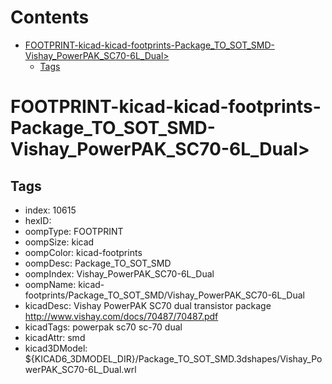 



Contents
========

* [FOOTPRINT-kicad-kicad-footprints-Package_TO_SOT_SMD-Vishay_PowerPAK_SC70-6L_Dual>](#footprint-kicad-kicad-footprints-package_to_sot_smd-vishay_powerpak_sc70-6l_dual)
	* [Tags](#tags)

# FOOTPRINT-kicad-kicad-footprints-Package_TO_SOT_SMD-Vishay_PowerPAK_SC70-6L_Dual>

## Tags

- index: 10615
- hexID: 
- oompType: FOOTPRINT
- oompSize: kicad
- oompColor: kicad-footprints
- oompDesc: Package_TO_SOT_SMD
- oompIndex: Vishay_PowerPAK_SC70-6L_Dual
- oompName: kicad-footprints/Package_TO_SOT_SMD/Vishay_PowerPAK_SC70-6L_Dual
- kicadDesc: Vishay PowerPAK SC70 dual transistor package http://www.vishay.com/docs/70487/70487.pdf
- kicadTags: powerpak sc70 sc-70 dual
- kicadAttr: smd
- kicad3DModel: ${KICAD6_3DMODEL_DIR}/Package_TO_SOT_SMD.3dshapes/Vishay_PowerPAK_SC70-6L_Dual.wrl
